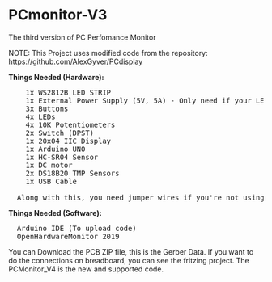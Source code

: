 # PCmonitor-V3
The third version of PC Perfomance Monitor

NOTE: This Project uses modified code from the repository: https://github.com/AlexGyver/PCdisplay

**Things Needed (Hardware):**

<pre>
    1x WS2812B LED STRIP 
    1x External Power Supply (5V, 5A) - Only need if your LED Strip requires
    3x Buttons
    4x LEDs
    4x 10K Potentiometers
    2x Switch (DPST)
    1x 20x04 IIC Display
    1x Arduino UNO
    1x HC-SR04 Sensor
    1x DC motor
    2x DS18B20 TMP Sensors
    1x USB Cable

  Along with this, you need jumper wires if you're not using PCB. 
</pre>

**Things Needed (Software):**

<pre>
  Arduino IDE (To upload code)
  OpenHardwareMonitor 2019
</pre>

You can Download the PCB ZIP file, this is the Gerber Data.
If you want to do the connections on breadboard, you can see the fritzing project.
The PCMonitor_V4 is the new and supported code.
